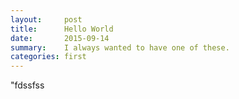 ```yaml
---
layout:     post
title:      Hello World
date:       2015-09-14
summary:    I always wanted to have one of these.
categories: first
---
```

"fdssfss
